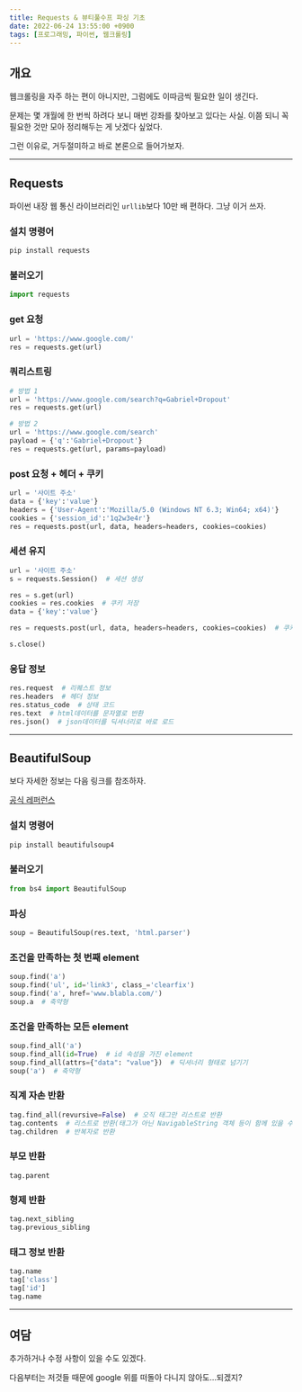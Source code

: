 ```yaml
---
title: Requests & 뷰티풀수프 파싱 기초
date: 2022-06-24 13:55:00 +0900
tags: [프로그래밍, 파이썬, 웹크롤링]
---
```


## 개요

웹크롤링을 자주 하는 편이 아니지만, 그럼에도 이따금씩 필요한 일이 생긴다.

문제는 몇 개월에 한 번씩 하려다 보니 매번 강좌를 찾아보고 있다는 사실. 이쯤 되니 꼭 필요한 것만 모아 정리해두는 게 낫겠다 싶었다.

그런 이유로, 거두절미하고 바로 본론으로 들어가보자.

---

## Requests

파이썬 내장 웹 통신 라이브러리인 `urllib`보다 10만 배 편하다. 그냥 이거 쓰자.

### 설치 명령어

```powershell
pip install requests
```

### 불러오기

```python
import requests
```

### get 요청

```python
url = 'https://www.google.com/'
res = requests.get(url)
```

### 쿼리스트링

```python
# 방법 1
url = 'https://www.google.com/search?q=Gabriel+Dropout'
res = requests.get(url)

# 방법 2
url = 'https://www.google.com/search'
payload = {'q':'Gabriel+Dropout'}
res = requests.get(url, params=payload)
```

### post 요청 + 헤더 + 쿠키

```python
url = '사이트 주소'
data = {'key':'value'}
headers = {'User-Agent':'Mozilla/5.0 (Windows NT 6.3; Win64; x64)'}
cookies = {'session_id':'1q2w3e4r'}
res = requests.post(url, data, headers=headers, cookies=cookies)
```

### 세션 유지

```python
url = '사이트 주소'
s = requests.Session()  # 세션 생성

res = s.get(url)
cookies = res.cookies  # 쿠키 저장
data = {'key':'value'}

res = requests.post(url, data, headers=headers, cookies=cookies)  # 쿠키 재전송

s.close()

```

### 응답 정보

```python
res.request  # 리퀘스트 정보
res.headers  # 헤더 정보
res.status_code  # 상태 코드
res.text  # html데이터를 문자열로 반환
res.json()  # json데이터를 딕셔너리로 바로 로드
```

---

## BeautifulSoup

보다 자세한 정보는 다음 링크를 참조하자.

[공식 레퍼런스](https://www.crummy.com/software/BeautifulSoup/bs4/doc/)

### 설치 명령어

```powershell
pip install beautifulsoup4
```

### 불러오기

```python
from bs4 import BeautifulSoup
```

### 파싱

```python
soup = BeautifulSoup(res.text, 'html.parser')
```

### 조건을 만족하는 첫 번째 element

```python
soup.find('a')
soup.find('ul', id='link3', class_='clearfix')
soup.find('a', href='www.blabla.com/')
soup.a  # 축약형
```

### 조건을 만족하는 모든 element

```python
soup.find_all('a')
soup.find_all(id=True)  # id 속성을 가진 element
soup.find_all(attrs={"data": "value"})  # 딕셔너리 형태로 넘기기
soup('a')  # 축약형
```

### 직계 자손 반환

```python
tag.find_all(revursive=False)  # 오직 태그만 리스트로 반환
tag.contents  # 리스트로 반환(태그가 아닌 NavigableString 객체 등이 함께 있을 수도 있다)
tag.children  # 반복자로 반환
```

### 부모 반환

```
tag.parent
```

### 형제 반환

```python
tag.next_sibling
tag.previous_sibling
```

### 태그 정보 반환

```python
tag.name
tag['class']
tag['id']
tag.name
```

---

## 여담

추가하거나 수정 사항이 있을 수도 있겠다.

다음부터는 저것들 때문에 google 위를 떠돌아 다니지 않아도...되겠지?
